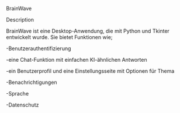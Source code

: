 BrainWave


Description

BrainWave ist eine Desktop-Anwendung, die mit Python und Tkinter entwickelt wurde. Sie bietet Funktionen wie;

-Benutzerauthentifizierung

-eine Chat-Funktion mit einfachen KI-ähnlichen Antworten

-ein Benutzerprofil und eine Einstellungsseite mit Optionen für Thema

-Benachrichtigungen

-Sprache

-Datenschutz
